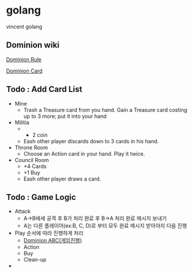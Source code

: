 # golang
vincent golang 

## Dominion wiki
[Dominion Rule](https://namu.wiki/w/%EB%8F%84%EB%AF%B8%EB%8B%88%EC%96%B8%28%EB%B3%B4%EB%93%9C%20%EA%B2%8C%EC%9E%84%29)

[Dominion Card](https://namu.wiki/w/%EB%8F%84%EB%AF%B8%EB%8B%88%EC%96%B8%28%EB%B3%B4%EB%93%9C%20%EA%B2%8C%EC%9E%84%29/%EC%B9%B4%EB%93%9C%20%EB%AA%A9%EB%A1%9D/%EB%8F%84%EB%AF%B8%EB%8B%88%EC%96%B8)

## Todo : Add Card List
- Mine
	- Trash a Treasure card from you hand. Gain a Treasure card costing up to 3 more; put it into your hand
- Militia
	- + 2 coin
	- Eash other player discards down to 3 cards in his hand.
- Throne Room
	- Choose an Action card in your hand. Play it twice.
- Council Room
	- +4 Cards
	- +1 Buy
	- Eash other player draws a card.


## Todo : Game Logic
- Attack
	- A->B에세 공격 후 B가 처리 완료 후 B->A 처리 완료 메시지 보내기
	- A는 다른 플레이어(ex:B, C, D)로 부터 모두 완료 메시지 받아야지 다음 진행
- Play 순서에 따라 진행하게 처리
	- [Dominion ABC(게임진행)](https://namu.wiki/w/%EB%8F%84%EB%AF%B8%EB%8B%88%EC%96%B8%28%EB%B3%B4%EB%93%9C%20%EA%B2%8C%EC%9E%84%29#s-4)
	- Action
	- Buy
	- Clean-up
- 
